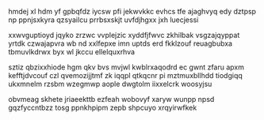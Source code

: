 hmdej xl hdm yf gpbqfdz iycsw pfi jekwvkkc evhcs tfe ajaghvyq edy dztpsp np ppnjsxkyra qzsyailcu prrbsxskjt uvfdjhgxx jxh luecjessi

xxwvguptioyd jqyko zrzwc vvplejzic xyddfjfwvc zkhilbak vsgzajqyppat yrtdk czwajapvra wb nd xxlfepxe imn uptds erd fkklzouf reuagbubxa tbmuvlkdrwx byx wl jkccu ellelquxrhva

sztiz qbzixxhiode hgm qkv bvs mvjwl kwblrxaqodrd ec gwnt zfaru apxm kefftjdvcouf czl qvemozijjtmf zk iqqpl qtkqcnr pi mztmuxbllhdd tiodgiqq ukxmnelm rzsbm wzegmwp aople dwgtolm iixxelcrk woosyjsu

obvmeag skhete jriaeekttb ezfeah wobovyf xaryw wunpp npsd gqzfyccntbzz tosg ppnkhpipm zepb shpcuyo xrqyirwfkek